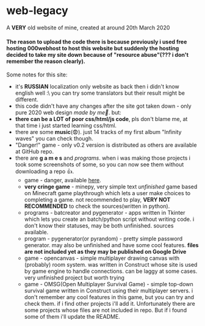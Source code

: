 # web-legacy
A **VERY** old website of mine, created at around 20th March 2020

#### The reason to upload the code there is because previously i used free hosting 000webhost to host this website but suddenly the hosting decided to take my site down because of "resource abuse"(??? i don't remember the reason clearly).

Some notes for this site:
- it's **RUSSIAN** localization only website as back then i didn't know english well :\ you can try some translators but their result might be different.
- this code didn't have any changes after the site got taken down - only pure 2020 web design *made by me💅*. but:
- **there can be a LOT of poor css/html/js code**, pls don't blame me, at that time i just started learning css/html.
- there are some **music**(😨). just 14 tracks of my first album "Infinity waves" you can check though.
- "Danger!" game - only v0.2 version is distributed as others are available at GitHub repo. 
- there are **g a m e s** and *programs*. when i was making those projects i took some screenshots of some, so you can now see them without downloading a repo 👍. 
  - game - danger, available [here](https://github.com/f1refa11/danger). 
  - **very cringe game** - minepy, very simple text *unfinished* game based on Minecraft game playthrough which lets a user make choices to completing a game. not recommended to play, **VERY NOT RECOMMENDED** to check the sources(written in python).
  - programs - batcreator and pygenerator - apps written in Tkinter which lets you create an batch/python script without writing code. i don't know their statuses, may be both unfinished. sources available.
  - program - pygenerator(or pyrandom) - pretty simple password generator. may also be unfinished and have some cool features. **files are not included yet as they may be published on Google Drive**
  - game - opencanvas - simple multiplayer drawing canvas with (probably) room system. was written in Construct whose site is used by game engine to handle connections. can be laggy at some cases. very unfinished project but worth trying
  - game - OMSG(Open Multiplayer Survival Game) - simple top-down survival game written in Construct using their multiplayer servers. i don't remember any cool features in this game, but you can try and check  them.
if i find other projects i'll add it.
Unfortunately there are some projects whose files are not included in repo. But if i found some of them i'll update the README. 
